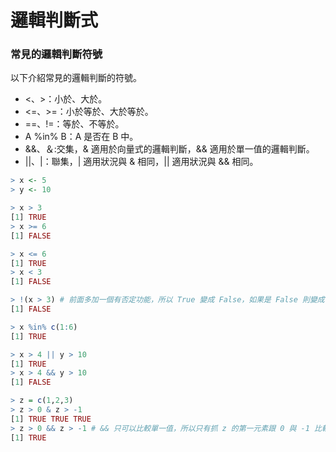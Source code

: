 # 邏輯判斷式

### 常見的邏輯判斷符號
以下介紹常見的邏輯判斷的符號。

+  <、>：小於、大於。
+  <=、>=：小於等於、大於等於。
+  ==、!=：等於、不等於。
+  A %in% B：A 是否在 B 中。
+  &&、＆:交集，& 適用於向量式的邏輯判斷，&& 適用於單一值的邏輯判斷。
+  ||、|：聯集，| 適用狀況與 & 相同，|| 適用狀況與 && 相同。

```r
> x <- 5
> y <- 10

> x > 3
[1] TRUE
> x >= 6
[1] FALSE

> x <= 6
[1] TRUE
> x < 3
[1] FALSE

> !(x > 3) # 前面多加一個有否定功能，所以 True 變成 False，如果是 False 則變成 True。
[1] FALSE

> x %in% c(1:6)
[1] TRUE

> x > 4 || y > 10
[1] TRUE
> x > 4 && y > 10
[1] FALSE

> z = c(1,2,3)
> z > 0 & z > -1
[1] TRUE TRUE TRUE
> z > 0 && z > -1 # && 只可以比較單一值，所以只有抓 z 的第一元素跟 0 與 -1 比較。
[1] TRUE
```



